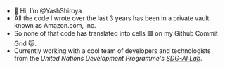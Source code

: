 - 👋 Hi, I’m @YashShiroya
- All the code I wrote over the last 3 years has been in a private vault known as Amazon.com, Inc.
- So none of that code has translated into cells 🟩 on my Github Commit Grid 😿.
- Currently working with a cool team of developers and technologists from the *United Nations Development Programme's [SDG-AI Lab](https://sdgailab.org/)*.


<!---
YashShiroya/YashShiroya is a ✨ special ✨ repository because its `README.md` (this file) appears on your GitHub profile.
You can click the Preview link to take a look at your changes.
--->
